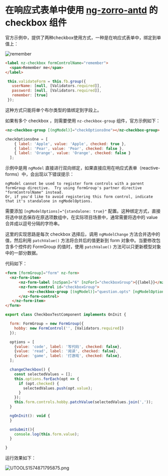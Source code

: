 # 在响应式表单中使用 [ng-zorro-antd](https://ng.ant.design/docs/introduce/zh) 的 checkbox 组件

官方示例中，提供了两种checkbox使用方式，一种是在响应式表单中，绑定到单值上：

![remember](https://i.loli.net/2019/11/27/kp89AKLEjnlxY1o.png)

```html
<label nz-checkbox formControlName="remember">
  <span>Remember me</span>
</label>
```

```js
 this.validateForm = this.fb.group({
   userName: [null, [Validators.required]],
   password: [null, [Validators.required]],
   remember: [true]
 });
```

这种方式只能将单个布尔类型的值绑定到字段上。

如果有多个 checkbox ，则需要使用 `nz-checkbox-group` 组件，官方示例如下：

```html
<nz-checkbox-group [(ngModel)]="checkOptionsOne"></nz-checkbox-group>
```

``` js
checkOptionsOne = [
    { label: 'Apple', value: 'Apple', checked: true },
    { label: 'Pear', value: 'Pear', checked: false },
    { label: 'Orange', value: 'Orange', checked: false }
  ];
```

示例中是用 `ngModel` 直接进行双向绑定，如果直接应用在响应式表单（reactive-forms）中，会出现以下错误提示：

```
ngModel cannot be used to register form controls with a parent formGroup directive.  Try using formGroup's partner directive "formControlName" instead.
Or, if you'd like to avoid registering this form control, indicate that it's standalone in ngModelOptions.
```

需要添加 `[ngModelOptions]="{standalone: true}"` 配置。这种绑定方式，直接将选中状态保存在原选项数组中，在实际项目场景中，通常需要将选中的 value 合并成以逗号分隔的字符串。

这里的实现思路是每次 checkbox 选择后，调用 `ngModelChange` 方法合并选中的值，然后利用 `patchValue()` 方法将合并后的值更新到 form 对象中。当要修改包含多个控件的 FormGroup 的值时，使用 `patchValue()` 方法可以只更新模型对象中的一部分数据。

代码如下：

``` html
<form [formGroup]="form" nz-form>
  <nz-form-item>
      <nz-form-label [nzSpan]="6" [nzFor]="checkboxGroup">{{label}}</nz-form-label>
      <nz-form-control id="checkboxGroup">
          <nz-checkbox-group [(ngModel)]="question.opts" [ngModelOptions]="{standalone: true}" (ngModelChange)="changeCheckbox()"></nz-checkbox-group>
      </nz-form-control>
   </nz-form-item>
</form>
```

``` js
export class CheckboxTestComponent implements OnInit {

  form: FormGroup = new FormGroup({
    hobby: new FormControl('', [Validators.required])
  });

  options = [
    {value: 'code', label: '写代码', checked: false},
    {value: 'read', label: '阅读', checked: false},
    {value: 'game', label: '打游戏', checked: false},
  ];

  changeCheckbox() {
    const selectedValues = [];
    this.options.forEach(opt => {
      if (opt.checked) {
        selectedValues.push(opt.value);
      }
    });
    this.form.controls.hobby.patchValue(selectedValues.join(','));
  }

  ngOnInit(): void {
  }

  onSubmit(){
    console.log(this.form.value);
  }

}
```

运行效果如下：

![UTOOLS1574871795875.png](https://i.loli.net/2019/11/28/7UgiqcmI9knjZwE.png)



